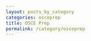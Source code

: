 ```yaml
---
layout: posts_by_category
categories: osceprep
title: OSCE Prep
permalink: /category/osceprep
---
```

